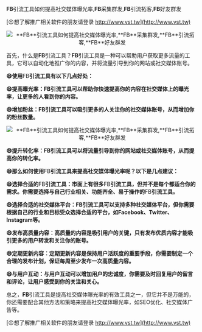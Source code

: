 **FB**引流工具如何提高社交媒体曝光率,**FB**采集群发,**FB**引流拓客,**FB**好友群发

[😍想了解推广相关软件的朋友请登录 http://www.vst.tw](http://www.vst.tw)

 <center><img src="https://vst.tw/MP4/tuiguang/png/1.png" alt="**FB**引流工具如何提高社交媒体曝光率,**FB**采集群发,**FB**引流拓客,**FB**好友群发"></center>

首先，什么是**FB**引流工具？**FB**引流工具是一种可以帮助用户获取更多流量的工具，它可以自动化地推广你的内容，并将流量引导到你的网站或社交媒体账号。

**😄使用**FB**引流工具有以下几点好处：**

**😄提高曝光率：**FB**引流工具可以帮助你快速提高你的内容在社交媒体上的曝光率，让更多的人看到你的内容。**

**😄增加粉丝：**FB**引流工具可以吸引更多的人关注你的社交媒体账号，从而增加你的粉丝数量。**

 <center><img src="https://vst.tw/MP4/tuiguang/png/3.png" alt="**FB**引流工具如何提高社交媒体曝光率,**FB**采集群发,**FB**引流拓客,**FB**好友群发"></center>

**😄提升转化率：**FB**引流工具可以将流量引导到你的网站或社交媒体账号，从而提高你的转化率。**

**😄那么如何使用**FB**引流工具来提高社交媒体曝光率呢？以下是几点建议：**

**😄选择合适的**FB**引流工具：市面上有很多**FB**引流工具，但并不是每个都适合你的需求。你需要选择与自己行业相关、功能齐全、易于操作的**FB**引流工具。**

**😄选择合适的社交媒体平台：**FB**引流工具可以支持多种社交媒体平台，但你需要根据自己的行业和目标受众选择合适的平台，如Facebook、Twitter、Instagram等。**

**😄发布高质量内容：高质量的内容是吸引用户的关键，只有发布优质内容才能吸引更多的用户转发和关注你的账号。**

**😄定期更新内容：定期更新内容是保持用户活跃度的重要手段，你需要制定一个合理的发布计划，保证每周至少发布一次高质量内容。**

**😄与用户互动：与用户互动可以增加用户的忠诚度，你需要及时回复用户的留言和评论，让用户感受到你的关注和关心。**

总之，**FB**引流工具是提高社交媒体曝光率的有效工具之一，但它并不是万能的，你还需要配合其他方法和策略来提高社交媒体曝光率，如SEO优化、社交媒体广告等。

[😍想了解推广相关软件的朋友请登录 http://www.vst.tw](http://www.vst.tw)



